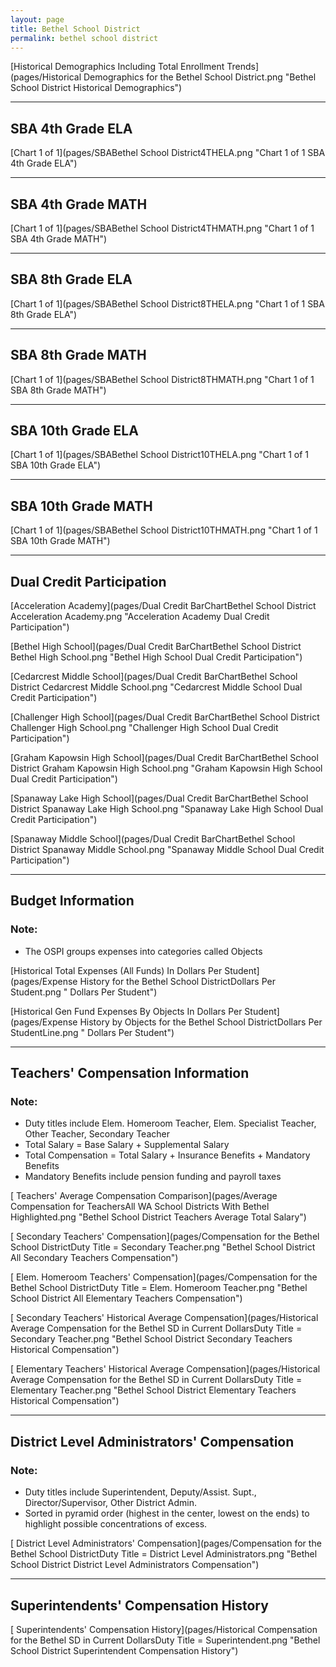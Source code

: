 ```yaml
---
layout: page
title: Bethel School District
permalink: bethel school district
---
```



[Historical Demographics Including Total Enrollment Trends](pages/Historical Demographics for the Bethel School District.png "Bethel School District Historical Demographics")

___

## SBA 4th Grade ELA

[Chart 1 of 1](pages/SBABethel School District4THELA.png "Chart 1 of 1 SBA 4th Grade ELA")


___

## SBA 4th Grade MATH

[Chart 1 of 1](pages/SBABethel School District4THMATH.png "Chart 1 of 1 SBA 4th Grade MATH")


___

## SBA 8th Grade ELA

[Chart 1 of 1](pages/SBABethel School District8THELA.png "Chart 1 of 1 SBA 8th Grade ELA")


___

## SBA 8th Grade MATH

[Chart 1 of 1](pages/SBABethel School District8THMATH.png "Chart 1 of 1 SBA 8th Grade MATH")


___

## SBA 10th Grade ELA

[Chart 1 of 1](pages/SBABethel School District10THELA.png "Chart 1 of 1 SBA 10th Grade ELA")


___

## SBA 10th Grade MATH

[Chart 1 of 1](pages/SBABethel School District10THMATH.png "Chart 1 of 1 SBA 10th Grade MATH")


___

## Dual Credit Participation

[Acceleration Academy](pages/Dual Credit BarChartBethel School District Acceleration Academy.png "Acceleration Academy Dual Credit Participation")

[Bethel High School](pages/Dual Credit BarChartBethel School District Bethel High School.png "Bethel High School Dual Credit Participation")

[Cedarcrest Middle School](pages/Dual Credit BarChartBethel School District Cedarcrest Middle School.png "Cedarcrest Middle School Dual Credit Participation")

[Challenger High School](pages/Dual Credit BarChartBethel School District Challenger High School.png "Challenger High School Dual Credit Participation")

[Graham Kapowsin High School](pages/Dual Credit BarChartBethel School District Graham Kapowsin High School.png "Graham Kapowsin High School Dual Credit Participation")

[Spanaway Lake High School](pages/Dual Credit BarChartBethel School District Spanaway Lake High School.png "Spanaway Lake High School Dual Credit Participation")

[Spanaway Middle School](pages/Dual Credit BarChartBethel School District Spanaway Middle School.png "Spanaway Middle School Dual Credit Participation")


___

## Budget Information
### Note:
- The OSPI groups expenses into categories called Objects

[Historical Total Expenses (All Funds) In Dollars Per Student](pages/Expense History for the Bethel School DistrictDollars Per Student.png " Dollars Per Student")

[Historical Gen Fund Expenses By Objects In Dollars Per Student](pages/Expense History by Objects for the Bethel School DistrictDollars Per StudentLine.png " Dollars Per Student")


___

## Teachers' Compensation Information
### Note:
- Duty titles include Elem. Homeroom Teacher, Elem. Specialist Teacher, Other Teacher, Secondary Teacher
- Total Salary = Base Salary + Supplemental Salary
- Total Compensation = Total Salary + Insurance Benefits + Mandatory Benefits
- Mandatory Benefits include pension funding and payroll taxes

[ Teachers' Average Compensation Comparison](pages/Average Compensation for TeachersAll WA School Districts With Bethel Highlighted.png "Bethel School District Teachers Average Total Salary")

[ Secondary Teachers' Compensation](pages/Compensation for the Bethel School DistrictDuty Title = Secondary Teacher.png "Bethel School District All Secondary Teachers Compensation")

[ Elem. Homeroom Teachers' Compensation](pages/Compensation for the Bethel School DistrictDuty Title = Elem. Homeroom Teacher.png "Bethel School District All Elementary Teachers Compensation")

[ Secondary Teachers' Historical Average Compensation](pages/Historical Average Compensation for the Bethel SD in Current DollarsDuty Title = Secondary Teacher.png "Bethel School District Secondary Teachers Historical Compensation")

[ Elementary Teachers' Historical Average Compensation](pages/Historical Average Compensation for the Bethel SD in Current DollarsDuty Title = Elementary Teacher.png "Bethel School District Elementary Teachers Historical Compensation")


___

## District Level Administrators' Compensation

### Note:
- Duty titles include Superintendent, Deputy/Assist. Supt., Director/Supervisor, Other District Admin.
- Sorted in pyramid order (highest in the center, lowest on the ends) to highlight possible concentrations of excess.

[ District Level Administrators' Compensation](pages/Compensation for the Bethel School DistrictDuty Title = District Level Administrators.png "Bethel School District District Level Administrators Compensation")


___

## Superintendents' Compensation History

[ Superintendents' Compensation History](pages/Historical Compensation for the Bethel SD in Current DollarsDuty Title = Superintendent.png "Bethel School District Superintendent Compensation History")

